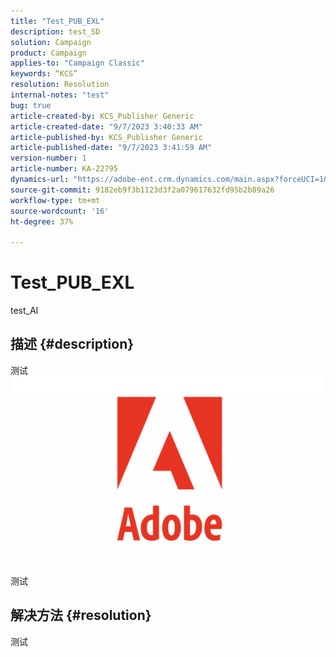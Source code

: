 ```yaml
---
title: "Test_PUB_EXL"
description: test_SD
solution: Campaign
product: Campaign
applies-to: "Campaign Classic"
keywords: “KCS”
resolution: Resolution
internal-notes: "test"
bug: true
article-created-by: KCS_Publisher Generic
article-created-date: "9/7/2023 3:40:33 AM"
article-published-by: KCS_Publisher Generic
article-published-date: "9/7/2023 3:41:59 AM"
version-number: 1
article-number: KA-22795
dynamics-url: "https://adobe-ent.crm.dynamics.com/main.aspx?forceUCI=1&pagetype=entityrecord&etn=knowledgearticle&id=7708c248-304d-ee11-be6e-6045bd0065b6"
source-git-commit: 9182eb9f3b1123d3f2a079617632fd95b2b89a26
workflow-type: tm+mt
source-wordcount: '16'
ht-degree: 37%

---
```


# Test_PUB_EXL


test_AI

## 描述 {#description}

测试![](assets/___2f53d176-304d-ee11-be6e-6045bd0065b6___.png)测试

## 解决方法 {#resolution}


测试
